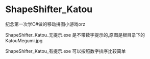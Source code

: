 # ShapeShifter_Katou
纪念第一次学C#做的移动拼图小游戏orz


ShapeShifter_Katou_无提示.exe 是不带数字提示的,原图是根目录下的KatouMegumi.jpg

ShapeShifter_Katou_有提示.exe 可以按照数字排序比较简单
